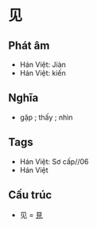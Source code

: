 # 见

## Phát âm
* Hán Việt: Jiàn
* Hán Việt: kiến

## Nghĩa
* gặp ; thấy ; nhìn

## Tags
* Hán Việt: Sơ cấp//06
* Hán Việt

## Cấu trúc
* 见 = [見](見.md)

<script>window.HANZI_FIELD='见';</script>